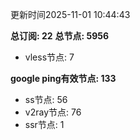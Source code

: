 更新时间2025-11-01 10:44:43

**总订阅: 22**
**总节点: 5956**
- vless节点: 7

**google ping有效节点: 133**
- ss节点: 56
- v2ray节点: 76
- ssr节点: 1
